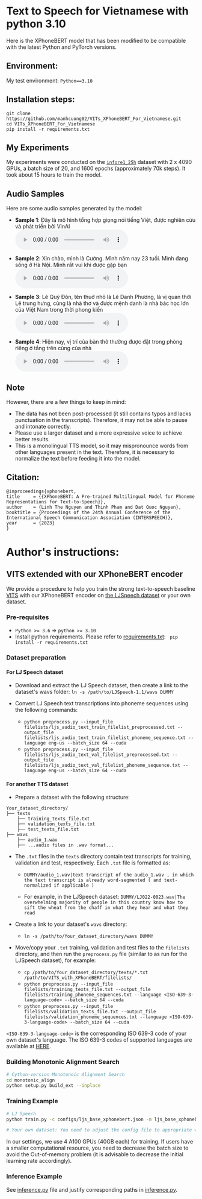 # Text to Speech for Vietnamese with python 3.10
Here is the XPhoneBERT model that has been modified to be compatible with the latest Python and PyTorch versions.

## Environment:

My test environment: `Python==3.10`

## Installation steps:

```
git clone https://github.com/manhcuong02/VITs_XPhoneBERT_For_Vietnamese.git
cd VITs_XPhoneBERT_For_Vietnamese
pip install -r requirements.txt
```

## My Experiments
My experiments were conducted on the [`infore1_25h`](https://huggingface.co/datasets/doof-ferb/infore1_25hours) dataset with 2 x 4090 GPUs, a batch size of 20, and 1600 epochs (approximately 70k steps). It took about 15 hours to train the model.

## Audio Samples

Here are some audio samples generated by the model:

- **Sample 1**: Đây là mô hình tổng hợp giọng nói tiếng Việt, được nghiên cứu và phát triển bởi VinAI  
    <audio controls>
        <source src="samples/XphoneBert_2_2.wav" type="audio/wav">
        Your browser does not support the audio element.
    </audio>

- **Sample 2**: Xin chào, mình là Cường. Mình năm nay 23 tuổi. Mình đang sống ở Hà Nội. Mình rất vui khi được gặp bạn  
    <audio controls>
        <source src="samples/XphoneBert_2_1.wav" type="audio/wav">
        Your browser does not support the audio element.
    </audio>

- **Sample 3**: Lê Quý Đôn, tên thuở nhỏ là Lê Danh Phương, là vị quan thời Lê trung hưng, cũng là nhà thơ và được mệnh danh là nhà bác học lớn của Việt Nam trong thời phong kiến  
    <audio controls>
        <source src="samples/XphoneBert_2_3.wav" type="audio/wav">
        Your browser does not support the audio element.
    </audio>

- **Sample 4**: Hiện nay, vị trí của bàn thờ thường được đặt trong phòng riêng ở tầng trên cùng của nhà  
    <audio controls>
        <source src="samples/XphoneBert_2_4.wav" type="audio/wav">
        Your browser does not support the audio element.
    </audio>

## Note
However, there are a few things to keep in mind:
- The data has not been post-processed (it still contains typos and lacks punctuation in the transcripts). Therefore, it may not be able to pause and intonate correctly.
- Please use a larger dataset and a more expressive voice to achieve better results.
- This is a monolingual TTS model, so it may mispronounce words from other languages present in the text. Therefore, it is necessary to normalize the text before feeding it into the model.



## Citation:
```
@inproceedings{xphonebert,
title     = {{XPhoneBERT: A Pre-trained Multilingual Model for Phoneme Representations for Text-to-Speech}},
author    = {Linh The Nguyen and Thinh Pham and Dat Quoc Nguyen},
booktitle = {Proceedings of the 24th Annual Conference of the International Speech Communication Association (INTERSPEECH)},
year      = {2023}
}
```

# Author's instructions:

## <a name="introduction"></a> VITS extended with our XPhoneBERT encoder

We provide a procedure to help you train the strong text-to-speech baseline [VITS](https://github.com/jaywalnut310/vits) with our XPhoneBERT encoder on [the LJSpeech dataset](https://keithito.com/LJ-Speech-Dataset/) or your own dataset.

### <a name="pre-require"></a> Pre-requisites

- `Python >= 3.6` => `python >= 3.10`
- Install python requirements. Please refer to [requirements.txt](requirements.txt): `
pip install -r requirements.txt`


### <a name="data-prepare"></a> Dataset preparation

#### For LJ Speech dataset

- Download and extract the LJ Speech dataset, then create a link to the dataset's wavs folder: `ln -s /path/to/LJSpeech-1.1/wavs DUMMY`

- Convert LJ Speech text transcriptions into phoneme sequences using the following commands:
	- `python preprocess.py --input_file filelists/ljs_audio_text_train_filelist_preprocessed.txt --output_file filelists/ljs_audio_text_train_filelist_phoneme_sequence.txt --language eng-us --batch_size 64 --cuda`
	- `python preprocess.py --input_file filelists/ljs_audio_text_val_filelist_preprocessed.txt --output_file filelists/ljs_audio_text_val_filelist_phoneme_sequence.txt --language eng-us --batch_size 64 --cuda`


#### For another TTS dataset

- Prepare a dataset with the following structure:

```
Your_dataset_directory/
├── texts
    ├── training_texts_file.txt
    ├── validation_texts_file.txt
    ├── test_texts_file.txt
├── wavs
    ├── audio_1.wav
    ├── ...audio files in .wav format...
```

  - The `.txt` files in the `texts` directory contain text transcripts for training, validation and test, respectively. Each `.txt` file is formatted as:
  
    - `DUMMY/audio_1.wav|text transcript of the audio_1.wav , in which the text transcript is already word-segmented ( and text-normalized if applicable )`
    
    - For example, in the LJSpeech dataset: `DUMMY/LJ022-0023.wav|The overwhelming majority of people in this country know how to sift the wheat from the chaff in what they hear and what they read`

- Create a link to your dataset's `wavs` directory:

	- `ln -s /path/to/Your_dataset_directory/wavs DUMMY`

- Move/copy your `.txt` training, validation and test files to the `filelists` directory, and then run the `preprocess.py` file (similar to as run for the LJSpeech dataset), for example:

	- `cp /path/to/Your_dataset_directory/texts/*.txt /path/to/VITS_with_XPhoneBERT/filelists/`
	- `python preprocess.py --input_file filelists/training_texts_file.txt --output_file filelists/training_phoneme_sequences.txt --language <ISO-639-3-language-code> --batch_size 64 --cuda`
	- `python preprocess.py --input_file filelists/validation_texts_file.txt --output_file filelists/validation_phoneme_sequences.txt --language <ISO-639-3-language-code> --batch_size 64 --cuda`

`<ISO-639-3-language-code>` is the corresponding ISO 639-3 code of your own dataset's language. The ISO 639-3 codes of supported languages are available at [HERE](https://github.com/VinAIResearch/XPhoneBERT/blob/main/LanguageISO639-3Codes.md).

### Building Monotonic Alignment Search
```sh
# Cython-version Monotonoic Alignment Search
cd monotonic_align
python setup.py build_ext --inplace
```


### <a name="training"></a> Training Example
```sh
# LJ Speech
python train.py -c configs/ljs_base_xphonebert.json -m ljs_base_xphonebert

# Your own dataset: You need to adjust the config file to appropriate with your dataset.
```

In our settings, we use 4 A100 GPUs (40GB each) for training. If users have a smaller computational resource, you need to decrease the batch size to avoid the Out-of-memory problem (it is advisable to decrease the initial learning rate accordingly). 

### <a name="infer"></a> Inference Example
See [inference.py](inference.py) file and justify corresponding paths in [inference.py](inference.py).

# 
